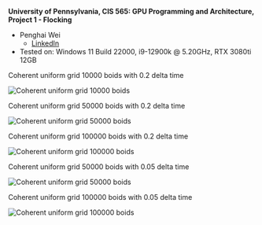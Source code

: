 **University of Pennsylvania, CIS 565: GPU Programming and Architecture,
Project 1 - Flocking**

* Penghai Wei
  * [LinkedIn](https://www.linkedin.com/in/penghai-wei)
* Tested on: Windows 11 Build 22000, i9-12900k @ 5.20GHz, RTX 3080ti 12GB


Coherent uniform grid 10000 boids with 0.2 delta time

![Coherent uniform grid 10000 boids](images/10000.gif)

Coherent uniform grid 50000 boids with 0.2 delta time

![Coherent uniform grid 50000 boids](images/50000.gif)

Coherent uniform grid 100000 boids with 0.2 delta time

![Coherent uniform grid 100000 boids](images/100000.gif)

Coherent uniform grid 50000 boids with 0.05 delta time

![Coherent uniform grid 50000 boids](images/50000-0.05.gif)

Coherent uniform grid 100000 boids with 0.05 delta time

![Coherent uniform grid 100000 boids](images/100000-0.05.gif)